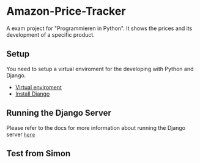 # Amazon-Price-Tracker
A exam project for "Programmieren in Python". It shows the prices and its development of a specific product.

## Setup

You need to setup a virtual enviroment for the developing with Python and Django.

- [Virtual enviroment](https://docs.python.org/3/tutorial/venv.html)
- [Install Django](https://docs.djangoproject.com/en/5.1/topics/install/)

## Running the Django Server

Please refer to the docs for more information about running the Django server [`here`](https://docs.djangoproject.com/en/5.1/intro/tutorial01/)

## Test from Simon